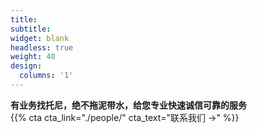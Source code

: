 ```yaml
---
title:
subtitle:
widget: blank
headless: true
weight: 40
design:
  columns: '1'
---
```

**有业务找托尼，绝不拖泥带水，给您专业快速诚信可靠的服务**    
{{% cta cta_link="./people/" cta_text="联系我们 →" %}}
